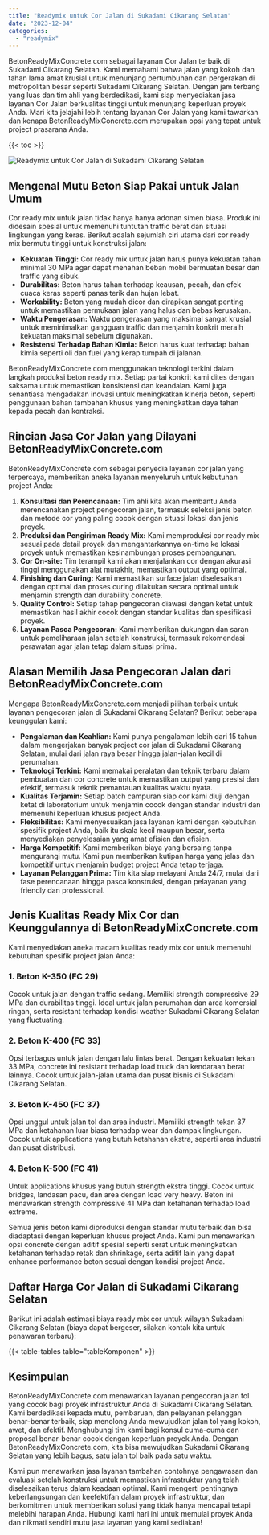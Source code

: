 ```yaml
---
title: "Readymix untuk Cor Jalan di Sukadami Cikarang Selatan"
date: "2023-12-04"
categories: 
  - "readymix"
---
```


BetonReadyMixConcrete.com sebagai layanan Cor Jalan terbaik di Sukadami Cikarang Selatan. Kami memahami bahwa jalan yang kokoh dan tahan lama amat krusial untuk menunjang pertumbuhan dan pergerakan di metropolitan besar seperti Sukadami Cikarang Selatan. Dengan jam terbang yang luas dan tim ahli yang berdedikasi, kami siap menyediakan jasa layanan Cor Jalan berkualitas tinggi untuk menunjang keperluan proyek Anda. Mari kita jelajahi lebih tentang layanan Cor Jalan yang kami tawarkan dan kenapa BetonReadyMixConcrete.com merupakan opsi yang tepat untuk project prasarana Anda.

{{< toc >}}

![Readymix untuk Cor Jalan di Sukadami Cikarang Selatan](https://betoncor8.github.io/cor/harga-beton-readymix-concrete%20(34).png)

## Mengenal Mutu Beton Siap Pakai untuk Jalan Umum

Cor ready mix untuk jalan tidak hanya hanya adonan simen biasa. Produk ini didesain spesial untuk memenuhi tuntutan traffic berat dan situasi lingkungan yang keras. Berikut adalah sejumlah ciri utama dari cor ready mix bermutu tinggi untuk konstruksi jalan:

- **Kekuatan Tinggi:** Cor ready mix untuk jalan harus punya kekuatan tahan minimal 30 MPa agar dapat menahan beban mobil bermuatan besar dan traffic yang sibuk.
- **Durabilitas:** Beton harus tahan terhadap keausan, pecah, dan efek cuaca keras seperti panas terik dan hujan lebat.
- **Workability:** Beton yang mudah dicor dan dirapikan sangat penting untuk memastikan permukaan jalan yang halus dan bebas kerusakan.
- **Waktu Pengerasan:** Waktu pengerasan yang maksimal sangat krusial untuk meminimalkan gangguan traffic dan menjamin konkrit meraih kekuatan maksimal sebelum digunakan.
- **Resistensi Terhadap Bahan Kimia:** Beton harus kuat terhadap bahan kimia seperti oli dan fuel yang kerap tumpah di jalanan.

BetonReadyMixConcrete.com menggunakan teknologi terkini dalam langkah produksi beton ready mix. Setiap partai konkrit kami dites dengan saksama untuk memastikan konsistensi dan keandalan. Kami juga senantiasa mengadakan inovasi untuk meningkatkan kinerja beton, seperti penggunaan bahan tambahan khusus yang meningkatkan daya tahan kepada pecah dan kontraksi.

## Rincian Jasa Cor Jalan yang Dilayani BetonReadyMixConcrete.com

BetonReadyMixConcrete.com sebagai penyedia layanan cor jalan yang terpercaya, memberikan aneka layanan menyeluruh untuk kebutuhan project Anda:

1. **Konsultasi dan Perencanaan:** Tim ahli kita akan membantu Anda merencanakan project pengecoran jalan, termasuk seleksi jenis beton dan metode cor yang paling cocok dengan situasi lokasi dan jenis proyek.
2. **Produksi dan Pengiriman Ready Mix:** Kami memproduksi cor ready mix sesuai pada detail proyek dan mengantarkannya on-time ke lokasi proyek untuk memastikan kesinambungan proses pembangunan.
3. **Cor On-site:** Tim terampil kami akan menjalankan cor dengan akurasi tinggi menggunakan alat mutakhir, memastikan output yang optimal.
4. **Finishing dan Curing:** Kami memastikan surface jalan diselesaikan dengan optimal dan proses curing dilakukan secara optimal untuk menjamin strength dan durability concrete.
5. **Quality Control:** Setiap tahap pengecoran diawasi dengan ketat untuk memastikan hasil akhir cocok dengan standar kualitas dan spesifikasi proyek.
6. **Layanan Pasca Pengecoran:** Kami memberikan dukungan dan saran untuk pemeliharaan jalan setelah konstruksi, termasuk rekomendasi perawatan agar jalan tetap dalam situasi prima.

## Alasan Memilih Jasa Pengecoran Jalan dari BetonReadyMixConcrete.com

Mengapa BetonReadyMixConcrete.com menjadi pilihan terbaik untuk layanan pengecoran jalan di Sukadami Cikarang Selatan? Berikut beberapa keunggulan kami:

- **Pengalaman dan Keahlian:** Kami punya pengalaman lebih dari 15 tahun dalam mengerjakan banyak project cor jalan di Sukadami Cikarang Selatan, mulai dari jalan raya besar hingga jalan-jalan kecil di perumahan.
- **Teknologi Terkini:** Kami memakai peralatan dan teknik terbaru dalam pembuatan dan cor concrete untuk memastikan output yang presisi dan efektif, termasuk teknik pemantauan kualitas waktu nyata.
- **Kualitas Terjamin:** Setiap batch campuran siap cor kami diuji dengan ketat di laboratorium untuk menjamin cocok dengan standar industri dan memenuhi keperluan khusus project Anda.
- **Fleksibilitas:** Kami menyesuaikan jasa layanan kami dengan kebutuhan spesifik project Anda, baik itu skala kecil maupun besar, serta menyediakan penyelesaian yang amat efisien dan efisien.
- **Harga Kompetitif:** Kami memberikan biaya yang bersaing tanpa mengurangi mutu. Kami pun memberikan kutipan harga yang jelas dan kompetitif untuk menjamin budget project Anda tetap terjaga.
- **Layanan Pelanggan Prima:** Tim kita siap melayani Anda 24/7, mulai dari fase perencanaan hingga pasca konstruksi, dengan pelayanan yang friendly dan professional.

## Jenis Kualitas Ready Mix Cor dan Keunggulannya di BetonReadyMixConcrete.com

Kami menyediakan aneka macam kualitas ready mix cor untuk memenuhi kebutuhan spesifik project jalan Anda:

### 1\. Beton K-350 (FC 29)

Cocok untuk jalan dengan traffic sedang. Memiliki strength compressive 29 MPa dan durabilitas tinggi. Ideal untuk jalan perumahan dan area komersial ringan, serta resistant terhadap kondisi weather Sukadami Cikarang Selatan yang fluctuating.

### 2\. Beton K-400 (FC 33)

Opsi terbagus untuk jalan dengan lalu lintas berat. Dengan kekuatan tekan 33 MPa, concrete ini resistant terhadap load truck dan kendaraan berat lainnya. Cocok untuk jalan-jalan utama dan pusat bisnis di Sukadami Cikarang Selatan.

### 3\. Beton K-450 (FC 37)

Opsi unggul untuk jalan tol dan area industri. Memiliki strength tekan 37 MPa dan ketahanan luar biasa terhadap wear dan dampak lingkungan. Cocok untuk applications yang butuh ketahanan ekstra, seperti area industri dan pusat distribusi.

### 4\. Beton K-500 (FC 41)

Untuk applications khusus yang butuh strength ekstra tinggi. Cocok untuk bridges, landasan pacu, dan area dengan load very heavy. Beton ini menawarkan strength compressive 41 MPa dan ketahanan terhadap load extreme.

Semua jenis beton kami diproduksi dengan standar mutu terbaik dan bisa diadaptasi dengan keperluan khusus project Anda. Kami pun menawarkan opsi concrete dengan aditif spesial seperti serat untuk meningkatkan ketahanan terhadap retak dan shrinkage, serta aditif lain yang dapat enhance performance beton sesuai dengan kondisi project Anda.

## Daftar Harga Cor Jalan di Sukadami Cikarang Selatan

Berikut ini adalah estimasi biaya ready mix cor untuk wilayah Sukadami Cikarang Selatan (biaya dapat bergeser, silakan kontak kita untuk penawaran terbaru):

{{< table-tables table="tableKomponen" >}}

## Kesimpulan

BetonReadyMixConcrete.com menawarkan layanan pengecoran jalan tol yang cocok bagi proyek infrastruktur Anda di Sukadami Cikarang Selatan. Kami berdedikasi kepada mutu, pembaruan, dan pelayanan pelanggan benar-benar terbaik, siap menolong Anda mewujudkan jalan tol yang kokoh, awet, dan efektif. Menghubungi tim kami bagi konsul cuma-cuma dan proposal benar-benar cocok dengan keperluan proyek Anda. Dengan BetonReadyMixConcrete.com, kita bisa mewujudkan Sukadami Cikarang Selatan yang lebih bagus, satu jalan tol baik pada satu waktu.

Kami pun menawarkan jasa layanan tambahan contohnya pengawasan dan evaluasi setelah konstruksi untuk memastikan infrastruktur yang telah diselesaikan terus dalam keadaan optimal. Kami mengerti pentingnya keberlangsungan dan keefektifan dalam proyek infrastruktur, dan berkomitmen untuk memberikan solusi yang tidak hanya mencapai tetapi melebihi harapan Anda. Hubungi kami hari ini untuk memulai proyek Anda dan nikmati sendiri mutu jasa layanan yang kami sediakan!
